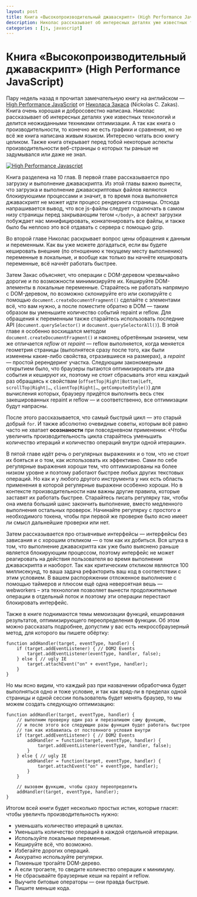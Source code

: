 ```yaml
---
layout: post
title: Книга «Высокопроизводительный джаваскрипт» (High Performance JavaScript)
description: Николас рассказывает об интересных деталях уже известных технологий и делится неожиданными техниками оптимизации.
categories : [js, javascript]
---
```


Книга «Высокопроизводительный джаваскрипт» (High Performance JavaScript)
============================================================

Пару недель назад я прочитал замечательную книгу на английском — [High Performance
JavaScript][3] от [Николаса Закаса][1] (Nickolas C. Zakas). Книга очень хорошая и
добросовестно написана. Николас рассказывает об интересных деталях уже известных
технологий и делится неожиданными техниками оптимизации. А так как книга о
производительности, то конечно же есть графики и сравнения, но не всё же книга
написана живым языком. Интересно читать всю книгу целиком. Также книга открывает
перед тобой некоторые аспекты производительности веб-страницы о которых ты раньше
не задумывался или даже не знал.

[![][2]][3]

Книга разделена на 10 глав. В первой главе рассказывается про загрузку и
выполнение джаваскрипта. Из этой главы важно вынести, что загрузка и выполнение
джаваскриптовых файлов являются блокируюшими процессами и значит, в то время пока
выполняется джаваскрипт не может идти процесс рендеринга страницы. Отсюда
напрашивается вывод, что все js-файлы следует подключать в самом низу страницы
перед закрывающим тегом `</body>`, а аспект загрузки побуждает нас минифицировать,
конкатенировать все файлы, и также было бы неплохо это всё отдавать с сервера с
помощью gzip.

Во второй главе Николас раскрывает вопрос цены обращения к данным и переменным.
Как вы уже можете догадаться, если вы будете кешировать внешние (по отношению к
текущему месту выполнению) переменные в локальные, и вообще как только вы начнёте
кешировать переменные, всё начнёт работать быстрее.

Затем Закас объясняет, что операции с DOM-деревом чрезвычайно дорогие и по
возможности минимизируйте их. Кешируйте DOM-элементы в локальные переменные.
Старайтесь не работать напрямую с DOM-деревом, по возможно склонируйте его или
скопируйте с помощью `document.createDocumentFragment()` сделайте с элементами
всё, что вам нужно, а после поместите обратно в DOM — таким образом вы уменьшите
количество событий repaint и reflow. Для обращения к переменным также старайтесь
использовать последние API (`document.querySelector()` и
`document.querySelectorAll()`). В этой главе я особенно восхищался методом
`document.createDocumentFragment()` и наконец обретённым знанием, чем же
отличается *reflow* от *repaint* — reflow выполняется, когда меняется геометрия
страницы (выполнятеся сразу после того, как были изменены какие-либо свойства,
отразившиеся на размерах), а *repaint* — простой ререндеринг участка. Следующим
закономерным открытием было, что браузеры пытаются оптимизировать эти два события
и кешируют их, поэтому не стоит сбрасывать этот кеш каждый раз обращаясь к
свойствам (`offsetTop|Right|Bottom|Left`, `scrollTop|Right|…`,
`clientTop|Right|…`, `getComputedStyle()`) для вычисления которых, браузеру
придётся выполнить весь стек закешированных repaint и reflow — и соответственно,
все оптимизации будут напрасны.

После этого рассказывается, что самый быстрый цикл — это старый добрый `for`. И
также абсолютно очевидные советы, которым всё равно часто не хватает
**осознаности** при повседневном применении: «Чтобы увеличить производительность
цикла старайтесь уменьшить количество итераций и количество операций внутри одной
итерации».

В пятой главе идёт речь о регулярных выражениях и о том, что не стоит их бояться и
о том, как использовать их эффективно. Сами по себе регулярные выражения хороши
тем, что оптимизированы на более низком уровне и поэтому работают быстрее любых
других текстовых операций. Но как и у любого другого инструмента у них есть
область применения в которой регулярные выражени особенно хороши. Но в контексте
производительности нам важны другие правила, которые заставят их работать быстрее.
Старайтесь писать регулярку так, чтобы она имела больший шанс закончить
выполнение, вместо медленного выполнения остальных проверок. Начинайте регулярку с
простого и необходимого токена, чтобы при первой же проверке было ясно имеет ли
смысл дальнейшие проверки или нет.

Затем рассказывается про отзывчивые интерфейсы — интерфейсы без зависания и с
хорошим откликом — о том как их добиться. Вся штука в том, что выполнение
джаваскрипта как уже было выяснено раньше является блокирующим процессом, поэтому
интерфейс не может реагировать на действия пользователя во время выполнения
джаваскрипта и наоборот. Так как критическим откликом являются 100 миллисекунд, то
ваша задача рефакторить ваш код в соответствии с этим условием. В вашем
распоряжении отложенное выполнение с помощью таймеров и плюсом ещё одна
невероятная вешь — webworkers – эта технология позволяет вынести продолжительные
операции в отдельный поток и поэтому эти операции перестают блокировать интерфейс.

Также в книге поднимаются темы мемоизации функций, кеширования результатов,
оптимизирующего переопределения функции. Об этом можно рассказать подробнее,
допустим у вас есть некроссбраузерный метод, для которого вы пишете обёртку:

    function addHandler(target, eventType, handler) {
        if (target.addEventListener) { // DOM2 Events
            target.addEventListener(eventType, handler, false);
        } else { // ugly IE
            target.attachEvent("on" + eventType, handler);
        }
    }

Но мы ясно видим, что каждый раз при назвачении обработчика будет выполняться одно
и тоже условие, и так как вряд-ли в пределах одной страницы и одной сессии
пользователь будет менять браузер, то мы можем создать следующую оптимизацию:

    function addHandler(target, eventType, handler) {
        // выполним проверку один раз и перезапишем саму функцию,
        // и после этого все следующие разы функция будет работать быстрее
        // так как избавилась от постоянного условия внутри
        if (target.addEventListener) { // DOM2 Events
            addHandler = function(target, eventType, handler) {
                target.addEventListener(eventType, handler, false);
            }
        } else { // ugly IE
            addHandler = function(target, eventType, handler) {
                target.attachEvent("on" + eventType, handler);
            }
        }
        
        // вызовем функцию, чтобы сразу переопределить
        addHandler(target, eventType, handler);
    }

Итогом всей книги будет несколько простых истин, которые гласят: чтобы увеличть
производительность нужно:

* уменьшать количество итераций в циклах.
* Уменьшать количество операций в каждой отдельной итерации.
* Используйте локальные переменные.
* Кешируйте всё, что возможно.
* Избегайте дорогих операций.
* Аккуратно используйте регулярки.
* Поменьше трогайте DOM-дерево.
* А если трогаете, то сведите количество операции к минимуму.
* Не сбрасывайте браузерные кеши на repaint и reflow.
* Выучите битовые операторы — они правда быстрые.
* Пишите меньше кода.



[1]: https://twitter.com/slicknet "@slicknet"
[2]: http://content.screencast.com/users/yaajing/folders/Jing/media/f3e254c9-5e10-4db8-b0dd-e1db38d29a1d/00000057.png "High Performance Javascript"
[3]: http://www.amazon.com/dp/059680279X "High Performance Javascript"
